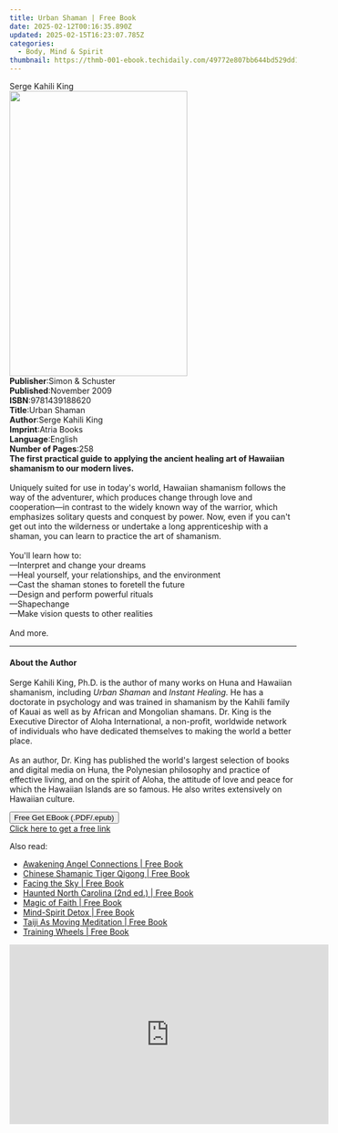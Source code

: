 ```yaml
---
title: Urban Shaman | Free Book
date: 2025-02-12T00:16:35.890Z
updated: 2025-02-15T16:23:07.785Z
categories:
  - Body, Mind & Spirit
thumbnail: https://thmb-001-ebook.techidaily.com/49772e807bb644bd529dd1081c2f06ea29b531e084bf73f30c7cf38c498bbef7.jpg
---
```

<main id="book-container">
  <div class="flex flex-col">
    <div class="book-brief flex-1 py-6 px-4 sm:p-6 md:py-10 md:px-8">
      <!-- brief-->
      <div class="book-brief-main">Serge Kahili King</div>
    </div>
    <div
      class="book-meta-info flex-1 grid gap-4 col-start-1 col-end-3 row-start-1 sm:mb-6 sm:grid-cols-4 lg:gap-6 lg:col-start-2 lg:row-end-6 lg:row-span-6 lg:mb-0"
    >
      <div
        class="book-meta-info-left place-content-center mt-4 p-4 text-sm leading-6 col-start-2 col-span-2 dark:text-slate-400"
      >
        <img
          class="w-full h-500 object-cover rounded-lg sm:h-255 sm:col-span-2 lg:col-span-full"
          src="https://img-001-ebook.techidaily.com/46aa083c805a0ffb67b97c14fd5645a4558afd69307f9c4026520accab64df77.jpg"
          alt=""
          width="312"
          height="500"
        />
      </div>
      <div
        class="book-meta-info-right mt-2 col-start-1 row-start-2 col-span-3 self-center"
      >
        <!-- meta data  -->
        <div class="flex flex-col px-4 md:px-8">
          <div class="flex-1">
            <strong>Publisher</strong>:<span class="px-2"
              >Simon &amp; Schuster</span
            >
          </div>
          <div class="flex-1">
            <strong>Published</strong>:<span class="px-2">November 2009</span>
          </div>
          <div class="flex-1">
            <strong>ISBN</strong>:<span class="px-2">9781439188620</span>
          </div>
          <div class="flex-1">
            <strong>Title</strong>:<span class="px-2">Urban Shaman</span>
          </div>
          <div class="flex-1">
            <strong>Author</strong>:<span class="px-2">Serge Kahili King</span>
          </div>
          <div class="flex-1">
            <strong>Imprint</strong>:<span class="px-2">Atria Books</span>
          </div>
          <div class="flex-1">
            <strong>Language</strong>:<span class="px-2">English</span>
          </div>
          <div class="flex-1">
            <strong>Number of Pages</strong>:<span class="px-2">258</span>
          </div>
        </div>
      </div>
    </div>
    <div class="book-description flex-1 py-6 px-4 sm:p-6 md:py-10 md:px-8">
      <div class="book-description-main">
        <div accordion-content="" id="description">
          <b
            >The first practical guide to applying the ancient healing art of
            Hawaiian shamanism to our modern lives. </b
          ><br /><br />Uniquely suited for use in today's world, Hawaiian
          shamanism follows the way of the adventurer, which produces change
          through love and cooperation—in contrast to the widely known way of
          the warrior, which emphasizes solitary quests and conquest by power.
          Now, even if you can't get out into the wilderness or undertake a long
          apprenticeship with a shaman, you can learn to practice the art of
          shamanism.<br /><br />You'll learn how to:<br />
          —Interpret and change your dreams<br />
          —Heal yourself, your relationships, and the environment<br />
          —Cast the shaman stones to foretell the future<br />
          —Design and perform powerful rituals<br />
          —Shapechange<br />
          —Make vision quests to other realities<br /><br />And more.
        </div>
        <div class="accordion-fader"></div>
      </div>
    </div>
    <div class="book-excerpts flex-1 py-6 px-4 sm:p-6 md:py-10 md:px-8">
      <!-- excerpts-->
      <div class="book-excerpts-main">
        <hr />
        <h4 class="placeholder placeholder-heading">
          <span>About the Author</span>
        </h4>
        <p>
          Serge Kahili King, Ph.D. is the author of many works on Huna and
          Hawaiian shamanism, including <i>Urban Shaman</i> and
          <i>Instant Healing.</i> He has a doctorate in psychology and was
          trained in shamanism by the Kahili family of Kauai as well as by
          African and Mongolian shamans. Dr. King is the Executive Director of
          Aloha International, a non-profit, worldwide network of individuals
          who have dedicated themselves to making the world a better place.<br /><br />As
          an author, Dr. King has published the world's largest selection of
          books and digital media on Huna, the Polynesian philosophy and
          practice of effective living, and on the spirit of Aloha, the attitude
          of love and peace for which the Hawaiian Islands are so famous. He
          also writes extensively on Hawaiian culture.
        </p>
      </div>
    </div>
    <div
      class="book-about-author flex-1 py-6 px-4 sm:p-6 md:py-10 md:px-8"
    ></div>
    <div class="book-free-get flex-1 py-6 px-4 sm:p-6 md:py-10 md:px-8">
      <button
        id="btn-free-get"
        class="bg-blue-500 hover:bg-blue-700 text-white font-bold py-2 px-4 rounded"
      >
        Free Get EBook (.PDF/.epub)
      </button>
      <div id="countdown-display" class="px-2 text-lg mt-2"></div>
      <a
        id="free-link"
        class="hidden bg-blue-500 hover:bg-blue-700 text-white font-bold py-2 px-4 rounded"
        href="https://www.ebooks.com/en-us/book/211247298/urban-shaman/serge-kahili-king/"
        target="_blank"
        >Click here to get a free link</a
      >
    </div>
    <script>
      let countdownTime = 0;
      let countdownInterval = null;
      document
        .getElementById('btn-free-get')
        .addEventListener('click', startCountdown);
      function startCountdown() {
        countdownTime = new Date().getTime() + 60000 * 3;
        countdownInterval = setInterval(updateCountdown, 1000);
        document.getElementById('btn-free-get').disabled = true;
        document
          .getElementById('btn-free-get')
          .classList.add('bg-gray-500', 'cursor-not-allowed');
      }
      function updateCountdown() {
        let currentTime = new Date().getTime();
        let timeLeft = countdownTime - currentTime;
        let secondsLeft = Math.floor(timeLeft / 1000);
        document.getElementById('countdown-display').innerHTML =
          `Remaining time: ${secondsLeft} seconds.`;
        if (secondsLeft <= 0) {
          clearInterval(countdownInterval);
          document.getElementById('btn-free-get').classList.add('hidden');
          document.getElementById('free-link').classList.remove('hidden');
          document.getElementById('countdown-display').innerHTML = '';
        }
      }
    </script>
  </div>
</main>

<ins class="adsbygoogle"
      style="display:block"
      data-ad-client="ca-pub-7571918770474297"
      data-ad-slot="8358498916"
      data-ad-format="auto"
      data-full-width-responsive="true"></ins>
    

<span class="atpl-alsoreadstyle">Also read:</span>
<div><ul>
<li><a href="https://novels-ebooks.techidaily.com/209657603-9781620236291-awakening-angel-connections/"><u>Awakening Angel Connections | Free Book</u></a></li>
<li><a href="https://novels-ebooks.techidaily.com/209653873-9780857013415-chinese-shamanic-tiger-qigong/"><u>Chinese Shamanic Tiger Qigong | Free Book</u></a></li>
<li><a href="https://novels-ebooks.techidaily.com/209656667-9781602354524-facing-the-sky/"><u>Facing the Sky | Free Book</u></a></li>
<li><a href="https://novels-ebooks.techidaily.com/209657959-9781493040889-haunted-north-carolina-2nd-ed/"><u>Haunted North Carolina (2nd ed.) | Free Book</u></a></li>
<li><a href="https://novels-ebooks.techidaily.com/209653739-9781722522315-magic-of-faith/"><u>Magic of Faith | Free Book</u></a></li>
<li><a href="https://novels-ebooks.techidaily.com/209654050-9781789040456-mind-spirit-detox/"><u>Mind-Spirit Detox | Free Book</u></a></li>
<li><a href="https://novels-ebooks.techidaily.com/209653878-9781787750449-taiji-as-moving-meditation/"><u>Taiji As Moving Meditation | Free Book</u></a></li>
<li><a href="https://novels-ebooks.techidaily.com/209654053-9781789040258-training-wheels/"><u>Training Wheels | Free Book</u></a></li>
</ul></div>

<!-- affiliate ads begin -->
<iframe width="560" height="315" src="https://www.youtube.com/embed/Hpne0zPsZwU?si=yN5QDsG_WLb_Y3u-" title="YouTube video player" frameborder="0" allow="accelerometer; autoplay; clipboard-write; encrypted-media; gyroscope; picture-in-picture; web-share" referrerpolicy="strict-origin-when-cross-origin" allowfullscreen></iframe>
<!-- affiliate ads end -->

